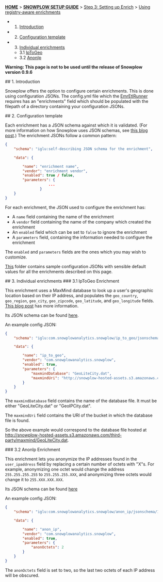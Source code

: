<a name="top" />

[**HOME**](Home) > [**SNOWPLOW SETUP GUIDE**](Setting-up-Snowplow) > [Step 3: Setting up Enrich](Setting-up-enrich) > [Using registry-aware enrichments](Using-registry-aware-enrichments)

  - 1. [Introduction](#introduction)
  - 2. [Configuration template](#template)
  - 3. [Individual enrichments](#enrichments)
    - 3.1 [IpToGeo](#iptogeo)
    - 3.2 [AnonIp](#anonip)

**Warning: This page is not to be used until the release of Snowplow version 0.9.6**

<a name="introduction"/>
## 1. Introduction

Snowplow offers the option to configure certain enrichments. This is done using configuration JSONs. The config.yml file which the [EmrEtlRunner](1-Installing-EmrEtlRunner) requires has an "enrichments" field which should be populated with the filepath of a directory containing your configuration JSONs.

<a name="template"/>
## 2. Configuration template

Each enrichment has a JSON schema against which it is validated. (For more information on how Snowplow uses JSON schemas, see [this blog post][snowplow-schemas].) The enrichment JSONs follow a common pattern:

```json
{
	"schema": "iglu:self-describing JSON schema for the enrichment",

	"data": {

		"name": "enrichment name",
		"vendor": "enrichment vendor",
		"enabled": true / false,
		"parameters": {
                	...
                }
	}
}
```

For each enrichment, the JSON used to configure the enrichment has:
* A `name` field containing the name of the enrichment
* A `vendor` field containing the name of the company which created the enrichment
* An `enabled` field which can be set to `false` to ignore the enrichment
* A `parameters` field, containing the information needed to configure the enrichment

The `enabled` and `parameters` fields are the ones which you may wish to customize.

[This][enrichment-json-examples] folder contains sample configuration JSONs with sensible default values for all the enrichments described on this page.

<a name="enrichments"/>
## 3. Individual enrichments

<a name="iptogeo"/>
### 3.1 IpToGeo Enrichment

This enrichment uses a MaxMind database to look up a user's geographic location based on their IP address, and populates the `geo_country`, `geo_region`, `geo_city`, `geo_zipcode`, `geo_latitude`, and `geo_longitude` fields. [This blog post][maxmind-post] has more information.

Its JSON schema can be found [here][ip-to-geo].

An example config JSON:

```json
{
	"schema": "iglu:com.snowplowanalytics.snowplow/ip_to_geo/jsonschema/1-0-0",

	"data": {

		"name": "ip_to_geo",
		"vendor": "com.snowplowanalytics.snowplow",
		"enabled": true,
		"parameters": {
			"maxmindDatabase": "GeoLiteCity.dat",
			"maxmindUri": "http://snowplow-hosted-assets.s3.amazonaws.com/third-party/maxmind"
		}
	}
}
```

The `maxmindDatabase` field contains the name of the database file. It must be either "GeoLiteCity.dat" or "GeoIPCity.dat".

The `maxmindUri` field contains the URI of the bucket in which the database file is found.

So the above example would correspond to the database file hosted at http://snowplow-hosted-assets.s3.amazonaws.com/third-party/maxmind/GeoLiteCity.dat.

<a name="anonip"/>
### 3.2 AnonIp Enrichment

This enrichment lets you anonymize the IP addresses found in the `user_ipaddress` field by replacing a certain number of octets with "X"s. For example, anonymizing one octet would change the address `255.255.255.255` to `255.255.255.XXX`, and anonymizing three octets would change it to `255.XXX.XXX.XXX`.

Its JSON schema can be found [here][anon-ip]

An example config JSON:

```json
{
	"schema": "iglu:com.snowplowanalytics.snowplow/anon_ip/jsonschema/1-0-0",

	"data": {

		"name": "anon_ip",
		"vendor": "com.snowplowanalytics.snowplow",
		"enabled": true,
		"parameters": {
			"anonOctets": 2
		}
	}
}

```

The `anonOctets` field is set to two, so the last two octets of each IP address will be obscured.


[enrichment-json-examples]: https://github.com/snowplow/snowplow/tree/feature/json-enrichments/3-enrich/emr-etl-runner/config/enrichments
[snowplow-schemas]: http://snowplowanalytics.com/blog/2014/05/15/introducing-self-describing-jsons/
[maxmind-post]: snowplowanalytics.com/blog/2013/05/16/snowplow-0.8.4-released-with-maxmind-geoip/
[anon-ip]: http://iglucentral.com/schemas/com.snowplowanalytics.snowplow/anon_ip/jsonschema/1-0-0
[ip-to-geo]: http://iglucentral.com/schemas/com.snowplowanalytics.snowplow/ip_to_geo/jsonschema/1-0-0
